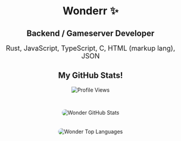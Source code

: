 <div align="center">

  <h1>Wonderr <span style="display:inline-block; animation: spin 3s linear infinite;">✨</span></h1>

  <h2>Backend / Gameserver Developer</h2>
  
  <p style="font-size: 18px; margin-top: 5px; margin-bottom: 20px;">
    Rust, JavaScript, TypeScript, C, HTML (markup lang), JSON
  </p>

  <h2>My GitHub Stats!</h2>

  <img src="https://komarev.com/ghpvc/?username=wndoix&color=red" alt="Profile Views" style="margin-bottom: 20px;" />

  <img 
    align="center" 
    src="https://github-readme-stats.vercel.app/api?username=wndoix&show_icons=true&locale=en&theme=dark" 
    alt="Wonder GitHub Stats" 
    style="margin: 10px; border-radius: 10px;"
  />

  <img 
    align="center" 
    src="https://github-readme-stats.vercel.app/api/top-langs/?username=wndoix&layout=donut&theme=dark" 
    alt="Wonder Top Languages" 
    style="margin: 10px; border-radius: 10px;"
  />

</div>

<style>
@keyframes spin {
  0% { transform: rotate(0deg); }
  100% { transform: rotate(360deg); }
}
</style>
